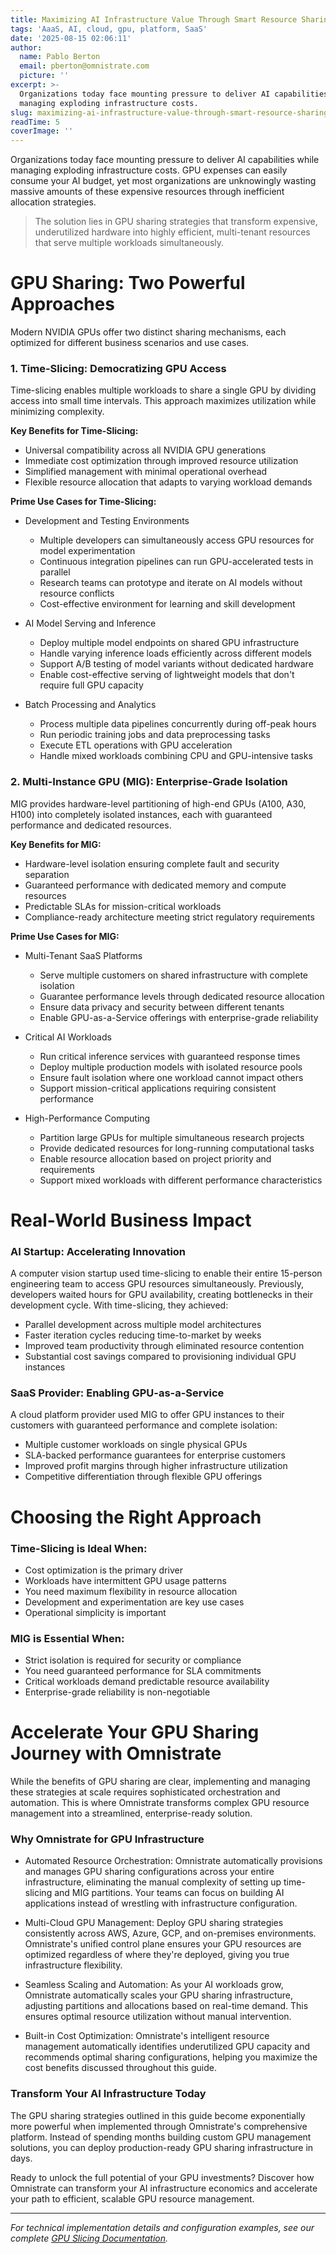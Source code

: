 ```yaml
---
title: Maximizing AI Infrastructure Value Through Smart Resource Sharing
tags: 'AaaS, AI, cloud, gpu, platform, SaaS'
date: '2025-08-15 02:06:11'
author:
  name: Pablo Berton
  email: pberton@omnistrate.com
  picture: ''
excerpt: >-
  Organizations today face mounting pressure to deliver AI capabilities while
  managing exploding infrastructure costs.
slug: maximizing-ai-infrastructure-value-through-smart-resource-sharing
readTime: 5
coverImage: ''
---
```


Organizations today face mounting pressure to deliver AI capabilities while managing exploding infrastructure costs. GPU expenses can easily consume your AI budget, yet most organizations are unknowingly wasting massive amounts of these expensive resources through inefficient allocation strategies.

> The solution lies in GPU sharing strategies that transform expensive,
> underutilized hardware into highly efficient, multi-tenant resources
> that serve multiple workloads simultaneously.


# GPU Sharing: Two Powerful Approaches


Modern NVIDIA GPUs offer two distinct sharing mechanisms, each optimized for different business scenarios and use cases.


### 1. Time-Slicing: Democratizing GPU Access


Time-slicing enables multiple workloads to share a single GPU by dividing access into small time intervals. This approach maximizes utilization while minimizing complexity.

**Key Benefits for Time-Slicing:**

- Universal compatibility across all NVIDIA GPU generations
- Immediate cost optimization through improved resource utilization
- Simplified management with minimal operational overhead
- Flexible resource allocation that adapts to varying workload demands

**Prime Use Cases for Time-Slicing:**

- Development and Testing Environments
    - Multiple developers can simultaneously access GPU resources for model experimentation
    - Continuous integration pipelines can run GPU-accelerated tests in parallel
    - Research teams can prototype and iterate on AI models without resource conflicts
    - Cost-effective environment for learning and skill development

- AI Model Serving and Inference
    - Deploy multiple model endpoints on shared GPU infrastructure
    - Handle varying inference loads efficiently across different models
    - Support A/B testing of model variants without dedicated hardware
    - Enable cost-effective serving of lightweight models that don't require full GPU capacity

- Batch Processing and Analytics
    - Process multiple data pipelines concurrently during off-peak hours
    - Run periodic training jobs and data preprocessing tasks
    - Execute ETL operations with GPU acceleration
    - Handle mixed workloads combining CPU and GPU-intensive tasks


### 2. Multi-Instance GPU (MIG): Enterprise-Grade Isolation


MIG provides hardware-level partitioning of high-end GPUs (A100, A30, H100) into completely isolated instances, each with guaranteed performance and dedicated resources.

**Key Benefits for MIG:**

- Hardware-level isolation ensuring complete fault and security separation
- Guaranteed performance with dedicated memory and compute resources
- Predictable SLAs for mission-critical workloads
- Compliance-ready architecture meeting strict regulatory requirements

**Prime Use Cases for MIG:**

- Multi-Tenant SaaS Platforms
    - Serve multiple customers on shared infrastructure with complete isolation
    - Guarantee performance levels through dedicated resource allocation
    - Ensure data privacy and security between different tenants
    - Enable GPU-as-a-Service offerings with enterprise-grade reliability

- Critical AI Workloads
    - Run critical inference services with guaranteed response times
    - Deploy multiple production models with isolated resource pools
    - Ensure fault isolation where one workload cannot impact others
    - Support mission-critical applications requiring consistent performance

- High-Performance Computing 
    - Partition large GPUs for multiple simultaneous research projects
    - Provide dedicated resources for long-running computational tasks
    - Enable resource allocation based on project priority and requirements
    - Support mixed workloads with different performance characteristics


# Real-World Business Impact



### AI Startup: Accelerating Innovation


A computer vision startup used time-slicing to enable their entire 15-person engineering team to access GPU resources simultaneously. Previously, developers waited hours for GPU availability, creating bottlenecks in their development cycle. With time-slicing, they achieved:

- Parallel development across multiple model architectures
- Faster iteration cycles reducing time-to-market by weeks
- Improved team productivity through eliminated resource contention
- Substantial cost savings compared to provisioning individual GPU instances


### SaaS Provider: Enabling GPU-as-a-Service


A cloud platform provider used MIG to offer GPU instances to their customers with guaranteed performance and complete isolation:

- Multiple customer workloads on single physical GPUs
- SLA-backed performance guarantees for enterprise customers
- Improved profit margins through higher infrastructure utilization
- Competitive differentiation through flexible GPU offerings


# Choosing the Right Approach



### Time-Slicing is Ideal When:


- Cost optimization is the primary driver
- Workloads have intermittent GPU usage patterns
- You need maximum flexibility in resource allocation
- Development and experimentation are key use cases
- Operational simplicity is important


### MIG is Essential When:


- Strict isolation is required for security or compliance
- You need guaranteed performance for SLA commitments
- Critical workloads demand predictable resource availability
- Enterprise-grade reliability is non-negotiable


# Accelerate Your GPU Sharing Journey with Omnistrate


While the benefits of GPU sharing are clear, implementing and managing these strategies at scale requires sophisticated orchestration and automation. This is where Omnistrate transforms complex GPU resource management into a streamlined, enterprise-ready solution.


### Why Omnistrate for GPU Infrastructure


- Automated Resource Orchestration: Omnistrate automatically provisions and manages GPU sharing configurations across your entire infrastructure, eliminating the manual complexity of setting up time-slicing and MIG partitions. Your teams can focus on building AI applications instead of wrestling with infrastructure configuration.

- Multi-Cloud GPU Management: Deploy GPU sharing strategies consistently across AWS, Azure, GCP, and on-premises environments. Omnistrate's unified control plane ensures your GPU resources are optimized regardless of where they're deployed, giving you true infrastructure flexibility.

- Seamless Scaling and Automation: As your AI workloads grow, Omnistrate automatically scales your GPU sharing infrastructure, adjusting partitions and allocations based on real-time demand. This ensures optimal resource utilization without manual intervention.

- Built-in Cost Optimization: Omnistrate's intelligent resource management automatically identifies underutilized GPU capacity and recommends optimal sharing configurations, helping you maximize the cost benefits discussed throughout this guide.


### Transform Your AI Infrastructure Today


The GPU sharing strategies outlined in this guide become exponentially more powerful when implemented through Omnistrate's comprehensive platform. Instead of spending months building custom GPU management solutions, you can deploy production-ready GPU sharing infrastructure in days.

Ready to unlock the full potential of your GPU investments? Discover how Omnistrate can transform your AI infrastructure economics and accelerate your path to efficient, scalable GPU resource management.

---

*For technical implementation details and configuration examples, see our complete [GPU Slicing Documentation](https://docs.omnistrate.com/infra-guides/gpu-slicing/).*
